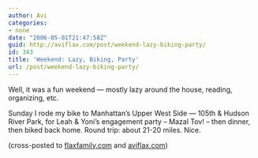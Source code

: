 ```yaml
---
author: Avi
categories:
- none
date: "2006-05-01T21:47:58Z"
guid: http://aviflax.com/post/weekend-lazy-biking-party/
id: 343
title: 'Weekend: Lazy, Biking, Party'
url: /post/weekend-lazy-biking-party/
---
```

Well, it was a fun weekend &#8212; mostly lazy around the house, reading, organizing, etc.

Sunday I rode my bike to Manhattan&#8217;s Upper West Side &#8212; 105th & Hudson River Park, for Leah & Yoni&#8217;s engagement party &#8211; Mazal Tov! &#8211; then dinner, then biked back home. Round trip: about 21-20 miles. Nice.

(cross-posted to [flaxfamily.com](http://flaxfamily.com) and [aviflax.com](http://aviflax.com))